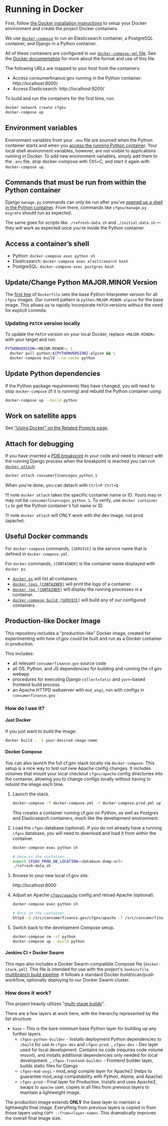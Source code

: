 # Running in Docker

First, follow
[the Docker installation instructions](../installation/#docker-based-installation)
to setup your Docker environment and create the project Docker containers.

We use [`docker-compose`](https://docs.docker.com/compose/reference/overview/)
to run an Elasticsearch container, a PostgreSQL container,
and Django in a Python container.

All of these containers are configured in our
[`docker-compose.yml` file](https://github.com/cfpb/consumerfinance.gov/blob/main/docker-compose.yml).
See the [Docker documentation](https://docs.docker.com/compose/compose-file/)
for more about the format and use of this file.

The following URLs are mapped to your host from the containers:

- Access consumerfinance.gov running in the Python container: http://localhost:8000/
- Access Elasticsearch: http://localhost:9200/

To build and run the containers for the first time, run:

```bash
docker network create cfgov
docker-compose up
```

## Environment variables

Environment variables from your `.env` file are sourced
when the Python container starts
and when you [access the running Python container](#access-a-containers-shell).
Your local shell environment variables, however,
are not visible to applications running in Docker.
To add new environment variables, simply add them to the `.env` file,
stop docker-compose with Ctrl+C,
and start it again with `docker-compose up`.

## Commands that must be run from within the Python container

Django `manage.py` commands can only be run after you've
[opened up a shell in the Python container](#access-a-containers-shell).
From there, commands like `cfgov/manage.py migrate` should run as expected.

The same goes for scripts like `./refresh-data.sh` and `./initial-data.sh` —
they will work as expected once you’re inside the Python container.

## Access a container’s shell

- Python: `docker-compose exec python sh`
- Elasticsearch: `docker-compose exec elasticsearch bash`
- PostgreSQL: `docker-compose exec postgres bash`

## Update/Change Python MAJOR.MINOR Version

The [first line](https://github.com/cfpb/consumerfinance.gov/tree/main/Dockerfile)
of `Dockerfile` sets the base Python Interpreter version for all `cfgov`
images. Our current pattern is `python:MAJOR.MINOR-alpine` for the base image.
This allows us to rapidly incorporate `PATCH` versions without the need
for explicit commits.

### Updating `PATCH` version locally

To update the `PATCH` version on your local Docker, replace `<MAJOR.MINOR>`
with your target and run:

```bash
PYTHONVERSION=<MAJOR.MINOR>; \
  docker pull python:${PYTHONVERSION}-alpine && \
  docker-compose build --no-cache python
```

## Update Python dependencies

If the Python package requirements files have changed,
you will need to stop `docker-compose` (if it is running)
and rebuild the Python container using:

```bash
docker-compose up --build python
```

## Work on satellite apps

See [“Using Docker” on the Related Projects page](../related-projects/#using-docker).

## Attach for debugging

If you have inserted a [PDB breakpoint](https://docs.python.org/3/library/pdb.html) in your code
and need to interact with the running Django process when the breakpoint is reached
you can run [`docker attach`](https://docs.docker.com/engine/reference/commandline/attach/):

```bash
docker attach consumerfinancegov_python_1
```

When you're done, you can detach with `Ctrl+P Ctrl+Q`.

!!! note
    `docker attach` takes the specific container name or ID.
    Yours may or may not be `consumerfinancegov_python_1`.
    To verify, use `docker container ls`
    to get the Python container's full name or ID.

!!! note
    `docker attach` will ONLY work with the dev image, not prod (apache).

## Useful Docker commands

For `docker-compose` commands,
`[SERVICE]` is the service name that is defined in `docker-compose.yml`.

For `docker` commands, `[CONTAINER]` is the container name displayed with `docker ps`.

- [`docker ps`](https://docs.docker.com/engine/reference/commandline/ps/)
  will list all containers.
- [`docker logs [CONTAINER]`](https://docs.docker.com/engine/reference/commandline/logs/)
  will print the logs of a container.
- [`docker top [CONTAINER]`](https://docs.docker.com/engine/reference/commandline/top/)
  will display the running processes in a container.
- [`docker-compose build [SERVICE]`](https://docs.docker.com/compose/reference/build/)
  will build any of our configured containers.

## Production-like Docker Image

This repository includes a "production-like" Docker image, created for
experimenting with how cf.gov _could_ be built and run as a Docker
container in production.

This includes:

- all relevant `consumerfinance.gov` source code
- all OS, Python, and JS dependencies for building and running the cf.gov webapp
- procedures for executing Django `collectstatic` and `yarn`-based frontend build process
- an Apache HTTPD webserver with `mod_wsgi`, run with configs in `consumerfinance.gov`

### How do I use it?

#### Just Docker

If you just want to build the image:

```bash
docker build . -t your-desired-image-name
```

#### Docker Compose

You can also launch the full cf.gov stack locally via `docker-compose`. This setup is
a nice way to test out new Apache config changes. It includes volumes that mount your
local checkout `cfgov/apache` config directories into the container, allowing you to
change configs locally without having to rebuild the image each time.

1. Launch the stack.

   ```bash
   docker-compose -f docker-compose.yml -f docker-compose.prod.yml up --build
   ```

   This creates a container running cf.gov on Python, as well as
   Postgres and Elasticsearch containers, much like the development environment.

1. Load the `cfgov` database (optional). If you do not already have a running
   `cfgov` database, you will need to download and load it from within the container.

   ```bash
   docker-compose exec python sh

   # Once in the container...
   export CFGOV_PROD_DB_LOCATION=<database-dump-url>
   ./refresh-data.sh
   ```

1. Browse to your new local cf.gov site.

   http://localhost:8000

1. Adjust an Apache [`cfgov/apache`](https://github.com/cfpb/consumerfinance.gov/tree/main/cfgov/apache)
   config and reload Apache (optional).

   ```bash
   docker-compose exec python sh

   # Once in the container...
   httpd -d /src/consumerfinance.gov/cfgov/apache -f /src/consumerfinance.gov/cfgov/apache/conf/httpd.conf -k restart
   ```

1. Switch back to the development Compose setup.

   ```bash
   docker-compose rm -sf python
   docker-compose up --build python
   ```

#### Jenkins CI + Docker Swarm

This repo also includes a Docker Swarm-compatible Compose file
(`docker-stack.yml`).
This file is intended for use with the project's `Jenkinsfile`
[multibranch build pipeline](https://jenkins.io/doc/tutorials/build-a-multibranch-pipeline-project/).
It follows a standard Docker build/scan/push workflow,
optionally deploying to our Docker Swarm cluster.

### How does it work?

This project heavily utilizes
"[multi-stage builds](https://docs.docker.com/develop/develop-images/multistage-build/)".

There are a few layers at work here, with the hierarchy represented by the list structure:

- `base` - This is the bare minimum base Python layer for building up any further layers.
  - `cfgov-python-builder` - Installs deployment Python dependencies to `/build` for use
    in `cfgov-dev` and `cfgov-prod`.
    _ `cfgov-dev` - Dev layer used for local development. Contains no code
    (requires code volume mount), and installs additional dependencies only needed for local development.
    _ `cfgov-frontend-builder` - Frontend builder layer, builds static files for Django
  - `cfgov-mod-wsgi` - mod_wsgi compile layer for Apache2
    (helps to guarantee mod_wsgi compatability with Python, Alpine, and Apache)
  - `cfgov-prod` - Final layer for Production. Installs and uses Apache2,
    swaps to `apache` user, copies in all files from previous layers to maintain a lightweight image.

The production image extends **ONLY** the base layer to maintain a lightweight final image.
Everything from previous layers is copied in from those layers using `COPY --from=<layer-name>`.
This dramatically improves the overall final image size.

